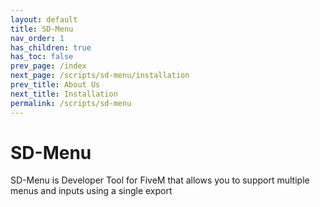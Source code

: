 ```yaml
---
layout: default
title: SD-Menu
nav_order: 1
has_children: true
has_toc: false
prev_page: /index
next_page: /scripts/sd-menu/installation
prev_title: About Us
next_title: Installation
permalink: /scripts/sd-menu
---
```


# SD-Menu

SD-Menu is Developer Tool for FiveM that allows you to support multiple menus and inputs using a single export
